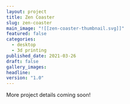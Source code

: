 ```yaml
---
layout: project
title: Zen Coaster
slug: zen-coaster
main_image: "![[zen-coaster-thumbnail.svg]]"
featured: false
categories:
  - desktop
  - 3d printing
published_date: 2021-03-26
draft: false
gallery_images: 
headline: 
version: "1.0"
---
```


More project details coming soon!